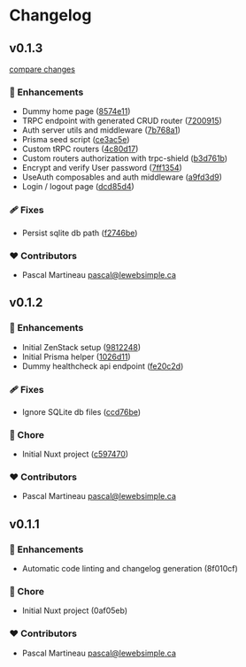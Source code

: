 # Changelog

## v0.1.3

[compare changes](https://github.com/lewebsimple/nuxt-zenstack/compare/v0.1.2...v0.1.3)

### 🚀 Enhancements

- Dummy home page ([8574e11](https://github.com/lewebsimple/nuxt-zenstack/commit/8574e11))
- TRPC endpoint with generated CRUD router ([7200915](https://github.com/lewebsimple/nuxt-zenstack/commit/7200915))
- Auth server utils and middleware ([7b768a1](https://github.com/lewebsimple/nuxt-zenstack/commit/7b768a1))
- Prisma seed script ([ce3ac5e](https://github.com/lewebsimple/nuxt-zenstack/commit/ce3ac5e))
- Custom tRPC routers ([4c80d17](https://github.com/lewebsimple/nuxt-zenstack/commit/4c80d17))
- Custom routers authorization with trpc-shield ([b3d761b](https://github.com/lewebsimple/nuxt-zenstack/commit/b3d761b))
- Encrypt and verify User password ([7ff1354](https://github.com/lewebsimple/nuxt-zenstack/commit/7ff1354))
- UseAuth composables and auth middleware ([a9fd3d9](https://github.com/lewebsimple/nuxt-zenstack/commit/a9fd3d9))
- Login / logout page ([dcd85d4](https://github.com/lewebsimple/nuxt-zenstack/commit/dcd85d4))

### 🩹 Fixes

- Persist sqlite db path ([f2746be](https://github.com/lewebsimple/nuxt-zenstack/commit/f2746be))

### ❤️  Contributors

- Pascal Martineau <pascal@lewebsimple.ca>

## v0.1.2


### 🚀 Enhancements

- Initial ZenStack setup ([9812248](https://github.com/lewebsimple/nuxt-zenstack/commit/9812248))
- Initial Prisma helper ([1026d11](https://github.com/lewebsimple/nuxt-zenstack/commit/1026d11))
- Dummy healthcheck api endpoint ([fe20c2d](https://github.com/lewebsimple/nuxt-zenstack/commit/fe20c2d))

### 🩹 Fixes

- Ignore SQLite db files ([ccd76be](https://github.com/lewebsimple/nuxt-zenstack/commit/ccd76be))

### 🏡 Chore

- Initial Nuxt project ([c597470](https://github.com/lewebsimple/nuxt-zenstack/commit/c597470))

### ❤️  Contributors

- Pascal Martineau <pascal@lewebsimple.ca>

## v0.1.1


### 🚀 Enhancements

- Automatic code linting and changelog generation (8f010cf)

### 🏡 Chore

- Initial Nuxt project (0af05eb)

### ❤️  Contributors

- Pascal Martineau <pascal@lewebsimple.ca>

